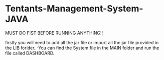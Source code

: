 # Tentants-Management-System-JAVA

MUST DO FIST BEFORE RUNNING ANYTHING!!

firstly you will need to add all the jar file or import all the jar file provided in the LIB forlder.
-You can find the System file in the MAIN folder and run the file called DASHBOARD.
